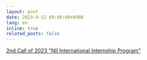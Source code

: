 ```yaml
---
layout: post
date: 2023-9-12 09:00:00+0900
lang: en
inline: true
related_posts: false
---
```


[2nd Call of 2023 "NII International Internship Program"](https://www.nii.ac.jp/en/about/international/mouresearch/internship2023-2/)